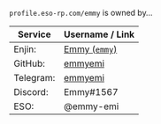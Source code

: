 `profile.eso-rp.com/emmy` is owned by&hellip;

Service   | Username / Link
--------- | ---------------
Enjin:    | [Emmy (`emmy`)](http://eso-rp.com/profile/emmy)
GitHub:   | [emmyemi](https://github.com/emmyemi)
Telegram: | [emmyemi](https://t.me/emmyemi)
Discord:  | Emmy#1567
ESO:      | @emmy-emi
